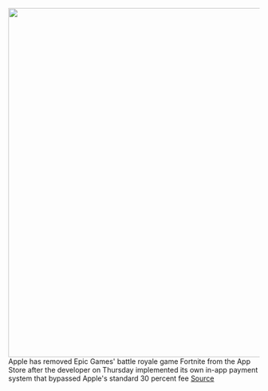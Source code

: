 <img src='https://cdn.vox-cdn.com/thumbor/ZMe8Rr4Axz0rBH1EJZQ2rHnmsew=/0x0:2040x1360/1200x800/filters:focal(857x517:1183x843)/cdn.vox-cdn.com/uploads/chorus_image/image/67200325/acastro_200813_4147_gatedGardens_0001.0.5.jpg' width='700px' /><br/>
Apple has removed Epic Games' battle royale game Fortnite from the App Store after the developer on Thursday implemented its own in-app payment system that bypassed Apple's standard 30 percent fee
<a href='https://www.theverge.com/2020/8/13/21366438/apple-fortnite-ios-app-store-violations-epic-payments'> Source <a/>